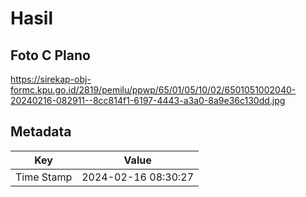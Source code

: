 # Hasil

## Foto C Plano

https://sirekap-obj-formc.kpu.go.id/2819/pemilu/ppwp/65/01/05/10/02/6501051002040-20240216-082911--8cc814f1-6197-4443-a3a0-8a9e36c130dd.jpg


## Metadata

| Key        | Value               |
| ---------- | ------------------- |
| Time Stamp | 2024-02-16 08:30:27 |



